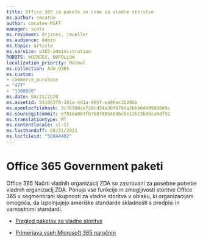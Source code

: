 ```yaml
---
title: Office 365 za pakete in cene za vladne storitve
ms.author: cmcatee
author: cmcatee-MSFT
manager: scotv
ms.reviewer: drjones, jmueller
ms.audience: Admin
ms.topic: article
ms.service: o365-administration
ROBOTS: NOINDEX, NOFOLLOW
localization_priority: Normal
ms.collection: Adm_O365
ms.custom:
- commerce_purchase
- "477"
- "1500026"
ms.date: 04/21/2020
ms.assetid: 541063f0-181a-4d1a-895f-ea90ec3b29bb
ms.openlocfilehash: 3c76300ae728cd54a30f879da2bbb64499080d9c
ms.sourcegitcommit: e781da003fb7b878854846cbe12b13b9dca8df92
ms.translationtype: MT
ms.contentlocale: sl-SI
ms.lasthandoff: 08/31/2021
ms.locfileid: "58844402"
---
```

# <a name="office-365-government-plans"></a>Office 365 Government paketi

Office 365 Načrti vladnih organizacij ZDA so zasnovani za posebne potrebe vladnih organizacij ZDA. Ponuja vse funkcije in zmogljivosti storitve Office 365 v segmentirani skupnosti za vladne storitve v oblaku, ki organizacijam omogoča, da izpolnjujejo ameriške standarde skladnosti s predpisi in varnostnimi standardi.
  
- [Pregled paketov za vladne storitve](https://products.office.com/government/compare-office-365-government-plans)

- [Primerjava vseh Microsoft 365 naročnin](https://products.office.com/business/compare-more-office-365-for-business-plans)